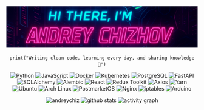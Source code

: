 <img src="https://github.com/AndreyChiz/AndreyChiz/blob/main/background.png">

<div align="center">
  <p><code>print("Writing clean code, learning every day, and sharing knowledge 🐍")</code></p>
</div>

<p align="center">
  <img src="https://img.shields.io/badge/Python-3.9-blue?style=flat&logo=python" alt="Python">
  <img src="https://img.shields.io/badge/JavaScript-ES6-yellow?style=flat&logo=javascript" alt="JavaScript">
  <img src="https://img.shields.io/badge/Docker-blue?style=flat&logo=docker" alt="Docker">
  <img src="https://img.shields.io/badge/Kubernetes-blue?style=flat&logo=kubernetes" alt="Kubernetes">
  <img src="https://img.shields.io/badge/PostgreSQL-blue?style=flat&logo=postgresql" alt="PostgreSQL">
  <img src="https://img.shields.io/badge/FastAPI-blue?style=flat&logo=fastapi" alt="FastAPI">
  <img src="https://img.shields.io/badge/SQLAlchemy-blue?style=flat&logo=python" alt="SQLAlchemy">
  <img src="https://img.shields.io/badge/Alembic-blue?style=flat&logo=python" alt="Alembic">
  <img src="https://img.shields.io/badge/React-blue?style=flat&logo=react" alt="React">
  <img src="https://img.shields.io/badge/Redux_Toolkit-blue?style=flat&logo=redux" alt="Redux Toolkit">
  <img src="https://img.shields.io/badge/Axios-blue?style=flat&logo=axios" alt="Axios">
  <img src="https://img.shields.io/badge/Yarn-blue?style=flat&logo=yarn" alt="Yarn">
  <img src="https://img.shields.io/badge/Ubuntu-orange?style=flat&logo=ubuntu" alt="Ubuntu">
  <img src="https://img.shields.io/badge/Arch_Linux-blue?style=flat&logo=archlinux" alt="Arch Linux">
  <img src="https://img.shields.io/badge/PostmarketOS-blue?style=flat&logo=linux" alt="PostmarketOS">
  <img src="https://img.shields.io/badge/Nginx-green?style=flat&logo=nginx" alt="Nginx">
  <img src="https://img.shields.io/badge/iptables-blue?style=flat&logo=linux" alt="iptables">
  <img src="https://img.shields.io/badge/Arduino-red?style=flat&logo=arduino" alt="Arduino">
</p>

<p align="center">
  <img src="https://github-readme-stats.vercel.app/api/top-langs?username=andreychiz&show_icons=true&locale=en&layout=compact&theme=tokyonight" alt="andreychiz" />
  <img src="https://github-readme-stats.vercel.app/api?username=andreychiz&show_icons=true&theme=tokyonight&hide_title=true" alt="github stats" />
  <img src="https://github-readme-activity-graph.vercel.app/graph?username=andreychiz&theme=react-dark&area=true" alt="activity graph" />
</p>
